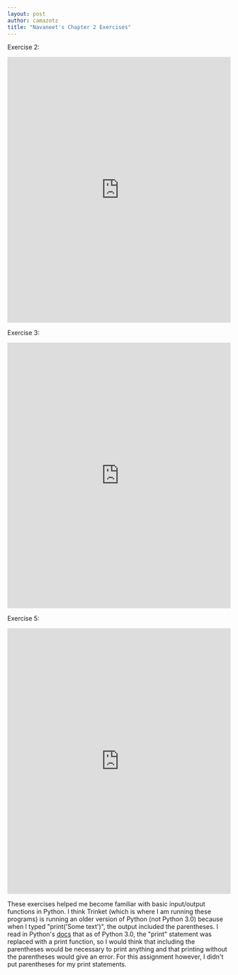 ```yaml
--- 
layout: post
author: camazotz
title: "Navaneet's Chapter 2 Exercises"
---
```


Exercise 2:

<iframe src="https://trinket.io/embed/python/5e538d32ce" width="100%" height="600" frameborder="0" marginwidth="0" marginheight="0" allowfullscreen></iframe>

Exercise 3:

<iframe src="https://trinket.io/embed/python/97cb3fa958" width="100%" height="600" frameborder="0" marginwidth="0" marginheight="0" allowfullscreen></iframe>

Exercise 5:

<iframe src="https://trinket.io/embed/python/1b86fc13c3" width="100%" height="600" frameborder="0" marginwidth="0" marginheight="0" allowfullscreen></iframe>

These exercises helped me become familiar with basic input/output functions in Python. I think Trinket (which is where I am running these programs) is running an older version of Python (not Python 3.0) because when I typed "print('Some text')", the output included the parentheses. I read in Python's [docs](https://docs.python.org/3.0/whatsnew/3.0.html) that as of Python 3.0, the "print" statement was replaced with a print function, so I would think that including the parentheses would be necessary to print anything and that printing without the parentheses would give an error. For this assignment however, I didn't put parentheses for my print statements.
